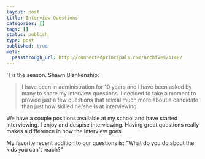 ```yaml
---
layout: post
title: Interview Questions
categories: []
tags: []
status: publish
type: post
published: true
meta:
  passthrough_url: http://connectedprincipals.com/archives/11482
---
```


'Tis the season. Shawn Blankenship:


>I have been in administration for 10 years and I have been asked by many to share my interview questions. I decided to take a moment to provide just a few questions that reveal much more about a candidate than just how skilled he/she is at interviewing.



We have a couple positions available at my school and have started interviewing. I enjoy and despise interviewing. Having great questions really makes a difference in how the interview goes.


My favorite recent addition to our questions is: "What do you do about the kids you can't reach?"
